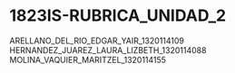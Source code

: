 # 1823IS-RUBRICA_UNIDAD_2

ARELLANO_DEL_RIO_EDGAR_YAIR_1320114109
HERNANDEZ_JUAREZ_LAURA_LIZBETH_1320114088
MOLINA_VAQUIER_MARITZEL_1320114155
